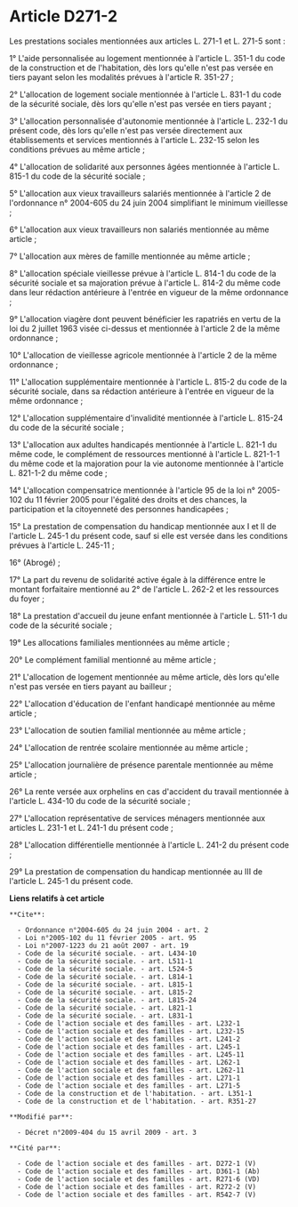 # Article D271-2

Les prestations sociales mentionnées aux articles L. 271-1 et L. 271-5 sont : 

1° L'aide personnalisée au logement mentionnée à l'article L. 351-1 du code de la construction et de l'habitation, dès lors
qu'elle n'est pas versée en tiers payant selon les modalités prévues à l'article R. 351-27 ; 

2° L'allocation de logement sociale mentionnée à l'article L. 831-1 du code de la sécurité sociale, dès lors qu'elle n'est
pas versée en tiers payant ; 

3° L'allocation personnalisée d'autonomie mentionnée à l'article L. 232-1 du présent code, dès lors qu'elle n'est pas versée
directement aux établissements et services mentionnés à l'article L. 232-15 selon les conditions prévues au même article ; 

4° L'allocation de solidarité aux personnes âgées mentionnée à l'article L. 815-1 du code de la sécurité sociale ; 

5° L'allocation aux vieux travailleurs salariés mentionnée à l'article 2 de l'ordonnance n° 2004-605 du 24 juin 2004
simplifiant le minimum vieillesse ; 

6° L'allocation aux vieux travailleurs non salariés mentionnée au même article ; 

7° L'allocation aux mères de famille mentionnée au même article ; 

8° L'allocation spéciale vieillesse prévue à l'article L. 814-1 du code de la sécurité sociale et sa majoration prévue à
l'article L. 814-2 du même code dans leur rédaction antérieure à l'entrée en vigueur de la même ordonnance ; 

9° L'allocation viagère dont peuvent bénéficier les rapatriés en vertu de la loi du 2 juillet 1963 visée ci-dessus et
mentionnée à l'article 2 de la même ordonnance ; 

10° L'allocation de vieillesse agricole mentionnée à l'article 2 de la même ordonnance ; 

11° L'allocation supplémentaire mentionnée à l'article L. 815-2 du code de la sécurité sociale, dans sa rédaction antérieure
à l'entrée en vigueur de la même ordonnance ; 

12° L'allocation supplémentaire d'invalidité mentionnée à l'article L. 815-24 du code de la sécurité sociale ; 

13° L'allocation aux adultes handicapés mentionnée à l'article L. 821-1 du même code, le complément de ressources mentionné à
l'article L. 821-1-1 du même code et la majoration pour la vie autonome mentionnée à l'article L. 821-1-2 du même code ; 

14° L'allocation compensatrice mentionnée à l'article 95 de la loi n° 2005-102 du 11 février 2005 pour l'égalité des droits
et des chances, la participation et la citoyenneté des personnes handicapées ; 

15° La prestation de compensation du handicap mentionnée aux I et II de l'article L. 245-1 du présent code, sauf si elle est
versée dans les conditions prévues à l'article L. 245-11 ; 

16° (Abrogé) ; 

17° La part du revenu de solidarité active égale à la différence entre le montant forfaitaire mentionné au 2° de l'article L.
262-2 et les ressources du foyer ; 

18° La prestation d'accueil du jeune enfant mentionnée à l'article L. 511-1 du code de la sécurité sociale ; 

19° Les allocations familiales mentionnées au même article ; 

20° Le complément familial mentionné au même article ; 

21° L'allocation de logement mentionnée au même article, dès lors qu'elle n'est pas versée en tiers payant au bailleur ; 

22° L'allocation d'éducation de l'enfant handicapé mentionnée au même article ; 

23° L'allocation de soutien familial mentionnée au même article ; 

24° L'allocation de rentrée scolaire mentionnée au même article ; 

25° L'allocation journalière de présence parentale mentionnée au même article ; 

26° La rente versée aux orphelins en cas d'accident du travail mentionnée à l'article L. 434-10 du code de la sécurité
sociale ; 

27° L'allocation représentative de services ménagers mentionnée aux articles L. 231-1 et L. 241-1 du présent code ; 

28° L'allocation différentielle mentionnée à l'article L. 241-2 du présent code ; 

29° La prestation de compensation du handicap mentionnée au III de l'article L. 245-1 du présent code.

**Liens relatifs à cet article**

	**Cite**:

	  - Ordonnance n°2004-605 du 24 juin 2004 - art. 2
	  - Loi n°2005-102 du 11 février 2005 - art. 95
	  - Loi n°2007-1223 du 21 août 2007 - art. 19
	  - Code de la sécurité sociale. - art. L434-10
	  - Code de la sécurité sociale. - art. L511-1
	  - Code de la sécurité sociale. - art. L524-5
	  - Code de la sécurité sociale. - art. L814-1
	  - Code de la sécurité sociale. - art. L815-1
	  - Code de la sécurité sociale. - art. L815-2
	  - Code de la sécurité sociale. - art. L815-24
	  - Code de la sécurité sociale. - art. L821-1
	  - Code de la sécurité sociale. - art. L831-1
	  - Code de l'action sociale et des familles - art. L232-1
	  - Code de l'action sociale et des familles - art. L232-15
	  - Code de l'action sociale et des familles - art. L241-2
	  - Code de l'action sociale et des familles - art. L245-1
	  - Code de l'action sociale et des familles - art. L245-11
	  - Code de l'action sociale et des familles - art. L262-1
	  - Code de l'action sociale et des familles - art. L262-11
	  - Code de l'action sociale et des familles - art. L271-1
	  - Code de l'action sociale et des familles - art. L271-5
	  - Code de la construction et de l'habitation. - art. L351-1
	  - Code de la construction et de l'habitation. - art. R351-27

	**Modifié par**:

	  - Décret n°2009-404 du 15 avril 2009 - art. 3

	**Cité par**:

	  - Code de l'action sociale et des familles - art. D272-1 (V)
	  - Code de l'action sociale et des familles - art. D361-1 (Ab)
	  - Code de l'action sociale et des familles - art. R271-6 (VD)
	  - Code de l'action sociale et des familles - art. R272-2 (V)
	  - Code de l'action sociale et des familles - art. R542-7 (V)
